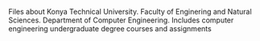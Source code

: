 Files about Konya Technical University. Faculty of Enginering and Natural Sciences. Department of Computer Engineering. Includes computer engineering undergraduate degree courses and assignments
